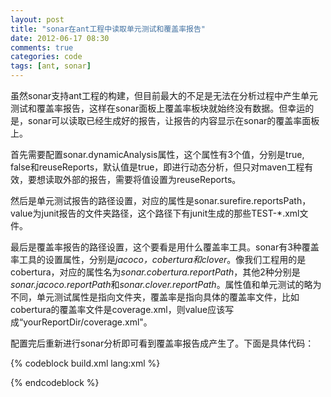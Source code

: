 ```yaml
---
layout: post
title: "sonar在ant工程中读取单元测试和覆盖率报告"
date: 2012-06-17 08:30
comments: true
categories: code
tags: [ant, sonar]
---
```

  
虽然sonar支持ant工程的构建，但目前最大的不足是无法在分析过程中产生单元测试和覆盖率报告，这样在sonar面板上覆盖率板块就始终没有数据。但幸运的是，sonar可以读取已经生成好的报告，让报告的内容显示在sonar的覆盖率面板上。  
  
首先需要配置sonar.dynamicAnalysis属性，这个属性有3个值，分别是true, false和reuseReports，默认值是true，即进行动态分析，但只对maven工程有效，要想读取外部的报告，需要将值设置为reuseReports。  
  
然后是单元测试报告的路径设置，对应的属性是sonar.surefire.reportsPath，value为junit报告的文件夹路径，这个路径下有junit生成的那些TEST-\*.xml文件。  
  
最后是覆盖率报告的路径设置，这个要看是用什么覆盖率工具。sonar有3种覆盖率工具的设置属性，分别是*jacoco，cobertura和clover*。像我们工程用的是cobertura，对应的属性名为*sonar.cobertura.reportPath*，其他2种分别是*sonar.jacoco.reportPath*和*sonar.clover.reportPath*。属性值和单元测试的略为不同，单元测试属性是指向文件夹，覆盖率是指向具体的覆盖率文件，比如cobertura的覆盖率文件是coverage.xml，则value应该写成“yourReportDir/coverage.xml"。  
  
配置完后重新进行sonar分析即可看到覆盖率报告成产生了。下面是具体代码：  

{% codeblock build.xml lang:xml %}
<property name="sonar.dynamicAnalysis" value="reuseReports" />
<!--unnit test-->
<property name="sonar.surefire.reportsPath" value="[baseDir]/myReports/unitTestReportDir" />
<!--coverage-->
<property name="sonar.cobertura.reportPath" value="[baseDir]/myReports/coverage.xml" />
{% endcodeblock %}  



